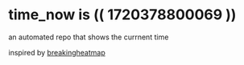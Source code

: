 # time_now is (( 1720378800069 ))

an automated repo that shows the currnent time

inspired by [breakingheatmap](https://github.com/breakingheatmap/breakingheatmap)